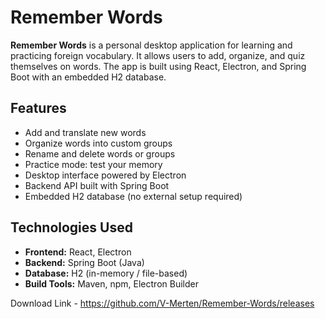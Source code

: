 # Remember Words

**Remember Words** is a personal desktop application for learning and practicing foreign vocabulary. It allows users to add, organize, and quiz themselves on words. The app is built using React, Electron, and Spring Boot with an embedded H2 database.

## Features

- Add and translate new words
- Organize words into custom groups
- Rename and delete words or groups
- Practice mode: test your memory
- Desktop interface powered by Electron
- Backend API built with Spring Boot
- Embedded H2 database (no external setup required)

## Technologies Used

- **Frontend:** React, Electron
- **Backend:** Spring Boot (Java)
- **Database:** H2 (in-memory / file-based)
- **Build Tools:** Maven, npm, Electron Builder

  

Download Link - https://github.com/V-Merten/Remember-Words/releases
